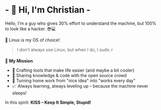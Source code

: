 ###

# - **👋 Hi, I'm Christian** -

Hello, I'm a guy who gives 30% effort to understand the machine, but 100% to look like a hacker. 😎💻

🐧 Linux is my OS of choice!

> I don't always use Linux, but when I do, I sudo.⚡ 

🚀 **My Mission**

- 🔧 Crafting tools that make life easier (and maybe a bit cooler)
- 🤝 Sharing knowledge & code with the open source crowd
- 🏡 Turning home work from "nice idea" into "works every day"
- 📈 Always learning, always leveling up – because the machine never sleeps!

In this spirit: **KISS – Keep It Simple, Stupid!**

### 